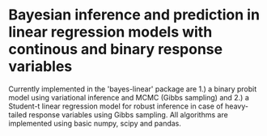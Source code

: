 # Bayesian inference and prediction in linear regression models with continous and binary response variables

Currently implemented in the 'bayes-linear' package are 1.) a binary probit model using variational inference and MCMC (Gibbs sampling) and 2.) a Student-t linear regression model for robust inference in case of heavy-tailed response variables using Gibbs sampling. All algorithms are implemented using basic numpy, scipy and pandas.    
